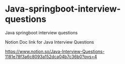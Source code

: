 # Java-springboot-interview-questions
Java springboot interview questions


Notion Doc link for Java Interview Questions

https://www.notion.so/Java-Interview-Questions-1181e78f3a6c8093a152dca04b7c36b0?pvs=4
